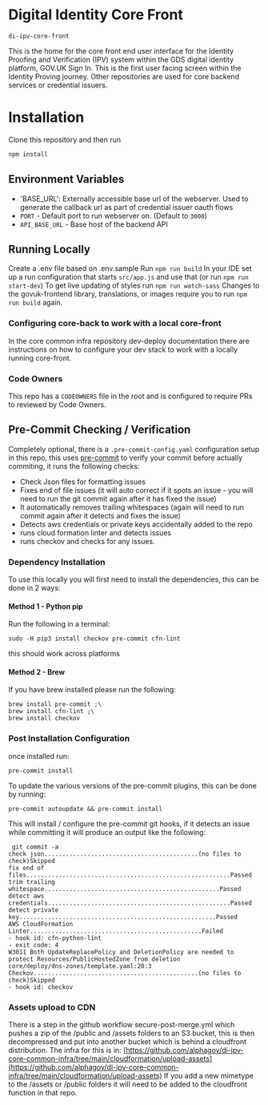 # Digital Identity Core Front

`di-ipv-core-front`

This is the home for the core front end user interface for the Identity Proofing and Verification (IPV) system within the GDS digital identity platform, GOV.UK Sign In. This is the first user facing screen within the Identity Proving journey. Other repositories are used for core backend services or credential issuers.

# Installation

Clone this repository and then run

```bash
npm install
```

## Environment Variables

- 'BASE_URL': Externally accessible base url of the webserver. Used to generate the callback url as part of credential issuer oauth flows
- `PORT` - Default port to run webserver on. (Default to `3000`)
- `API_BASE_URL` - Base host of the backend API

## Running Locally

Create a .env file based on .env.sample
Run `npm run build`
In your IDE set up a run configuration that starts `src/app.js` and use that (or run `npm run start-dev`)
To get live updating of styles run `npm run watch-sass`
Changes to the govuk-frontend library, translations, or images require you to run `npm run build` again.

### Configuring core-back to work with a local core-front
In the core common infra repository dev-deploy documentation there are instructions on how to configure your dev
stack to work with a locally running core-front.

### Code Owners

This repo has a `CODEOWNERS` file in the root and is configured to require PRs to reviewed by Code Owners.

## Pre-Commit Checking / Verification

Completely optional, there is a `.pre-commit-config.yaml` configuration setup in this repo, this uses [pre-commit](https://pre-commit.com/) to verify your commit before actually commiting, it runs the following checks:

- Check Json files for formatting issues
- Fixes end of file issues (it will auto correct if it spots an issue - you will need to run the git commit again after it has fixed the issue)
- It automatically removes trailing whitespaces (again will need to run commit again after it detects and fixes the issue)
- Detects aws credentials or private keys accidentally added to the repo
- runs cloud formation linter and detects issues
- runs checkov and checks for any issues.

### Dependency Installation

To use this locally you will first need to install the dependencies, this can be done in 2 ways:

#### Method 1 - Python pip

Run the following in a terminal:

```
sudo -H pip3 install checkov pre-commit cfn-lint
```

this should work across platforms

#### Method 2 - Brew

If you have brew installed please run the following:

```
brew install pre-commit ;\
brew install cfn-lint ;\
brew install checkov
```

### Post Installation Configuration

once installed run:

```
pre-commit install
```

To update the various versions of the pre-commit plugins, this can be done by running:

```
pre-commit autoupdate && pre-commit install
```

This will install / configure the pre-commit git hooks, if it detects an issue while committing it will produce an output like the following:

```
 git commit -a
check json...........................................(no files to check)Skipped
fix end of files.........................................................Passed
trim trailing whitespace.................................................Passed
detect aws credentials...................................................Passed
detect private key.......................................................Passed
AWS CloudFormation Linter................................................Failed
- hook id: cfn-python-lint
- exit code: 4
W3011 Both UpdateReplacePolicy and DeletionPolicy are needed to protect Resources/PublicHostedZone from deletion
core/deploy/dns-zones/template.yaml:20:3
Checkov..............................................(no files to check)Skipped
- hook id: checkov
```

### Assets upload to  CDN
There is a step in the github workflow secure-post-merge.yml which pushes a zip of the /public
and /assets folders to an S3 bucket, this is then decompressed and put into another bucket
which is behind a cloudfront distribution. The infra for this is in:
[https://github.com/alphagov/di-ipv-core-common-infra/tree/main/cloudformation/upload-assets](https://github.com/alphagov/di-ipv-core-common-infra/tree/main/cloudformation/upload-assets)
If you add a new mimetype to the /assets or /public folders it will need to be added to the cloudfront
function in that repo.
